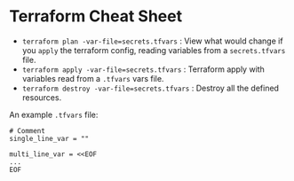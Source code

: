 # Terraform Cheat Sheet

- `terraform plan -var-file=secrets.tfvars` : View what would change if you `apply` the terraform config, reading variables from a `secrets.tfvars` file.
- `terraform apply -var-file=secrets.tfvars` : Terraform apply with variables read from a `.tfvars` vars file.
- `terraform destroy -var-file=secrets.tfvars` : Destroy all the defined resources.

An example `.tfvars` file:

```
# Comment
single_line_var = ""

multi_line_var = <<EOF
...
EOF

```
